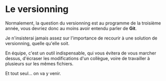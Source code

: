 # Le versionning

Normalement, la question du versionning est au programme de la troisième année, vous devriez donc au moins avoir entendu parler de **Git**.

Je n'insisterai jamais assez sur l'importance de recourir à une solution de versionning, quelle qu'elle soit.

En équipe, c'est un outil indispensable, qui vous évitera de vous marcher dessus, d'écraser les modifications d'un collègue, voire de travailler à plusieurs sur les mêmes fichiers.

Et tout seul… on va y venir.
